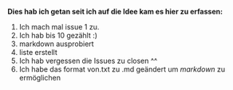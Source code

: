 **Dies hab ich getan seit ich auf die Idee kam es hier zu erfassen:**

1. Ich mach mal issue 1 zu.
1. Ich hab bis 10 gezählt :)
1. markdown ausprobiert
1. liste erstellt
1. Ich hab vergessen die Issues zu closen ^^
1. Ich habe das format von.txt zu .md geändert um *markdown* zu ermöglichen
